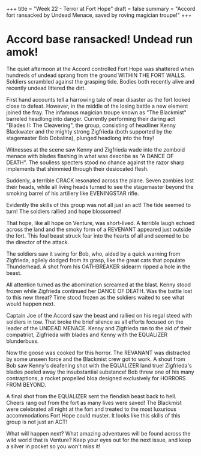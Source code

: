 +++
title = "Week 22 - Terror at Fort Hope"
draft = false
summary = "Accord fort ransacked by Undead Menace, saved by roving magician troupe!"
+++

# Accord base ransacked! Undead run amok!

The quiet afternoon at the Accord controlled Fort Hope was shattered when hundreds of undead sprang from the ground WITHIN THE FORT WALLS. Soldiers scrambled against the grasping tide. Bodies both recently alive and recently undead littered the dirt. 

First hand accounts tell a harrowing tale of near disaster as the fort looked close to defeat. However, in the middle of the losing battle a new element joined the fray. The infamous magician troupe known as "The Blackmist" barreled headlong into danger. Currently performing their daring act "Blades II: The Cleavering", the group, consisting of headliner Kenny Blackwater and the mighty strong Zigfrieda (both supported by the stagemaster Bob Dobalina), plunged headlong into the fray!

Witnesses at the scene saw Kenny and Zigfrieda wade into the zomboid menace with blades flashing in what was describe as "A DANCE OF DEATH". The soulless specters stood no chance against the razor sharp implements that shimmied through their desiccated flesh.

Suddenly, a terrible CRACK resonated across the plane. Seven zombies lost their heads, while all living heads turned to see the stagemaster beyond the smoking barrel of his artillery like EVENINGSTAR rifle.

Evidently the skills of this group was not all just an act! The tide seemed to turn! The soldiers rallied and hope blossomed!

That hope, like all hope on Venture, was short-lived. A terrible laugh echoed across the land and the smoky form of a REVENANT appeared just outside the fort. This foul beast struck fear into the hearts of all and seemed to be the director of the attack.

The soldiers saw it swing for Bob, who, aided by a quick warning from Zigfrieda, agilely dodged from its grasp, like the great cats that populate Thunderhead. A shot from his OATHBREAKER sidearm ripped a hole in the beast.

All attention turned as the abomination screamed at the blast. Kenny stood frozen while Zigfrieda continued her DANCE OF DEATH. Was the battle lost to this new threat? Time stood frozen as the soldiers waited to see what would happen next.

Captain Joe of the Accord saw the beast and rallied on his regal steed with soldiers in tow. That broke the brief silence as all efforts focused on the leader of the UNDEAD MENACE. Kenny and Zigfrieda ran to the aid of their compatriot, Zigfrieda with blades and Kenny with the EQUALIZER blunderbuss.

Now the goose was cooked for this horror. The REVANANT was distracted by some unseen force and the Blackmist crew got to work. A shout from Bob saw Kenny's deafening shot with the EQUALIZER land true! Zigfrieda's blades peeled away the insubstantial substance! Bob threw one of his many contraptions, a rocket propelled bloa designed exclusively for HORRORS FROM BEYOND.

A final shot from the EQUALIZER sent the fiendish beast back to hell. Cheers rang out from the fort as many lives were saved! The Blackmist were celebrated all night at the fort and treated to the most luxurious accommodations Fort Hope could muster. It looks like this skills of this group is not just an ACT!

What will happen next? What amazing adventures will be found across the wild world that is Venture? Keep your eyes out for the next issue, and keep a silver in pocket so you won't miss it!

